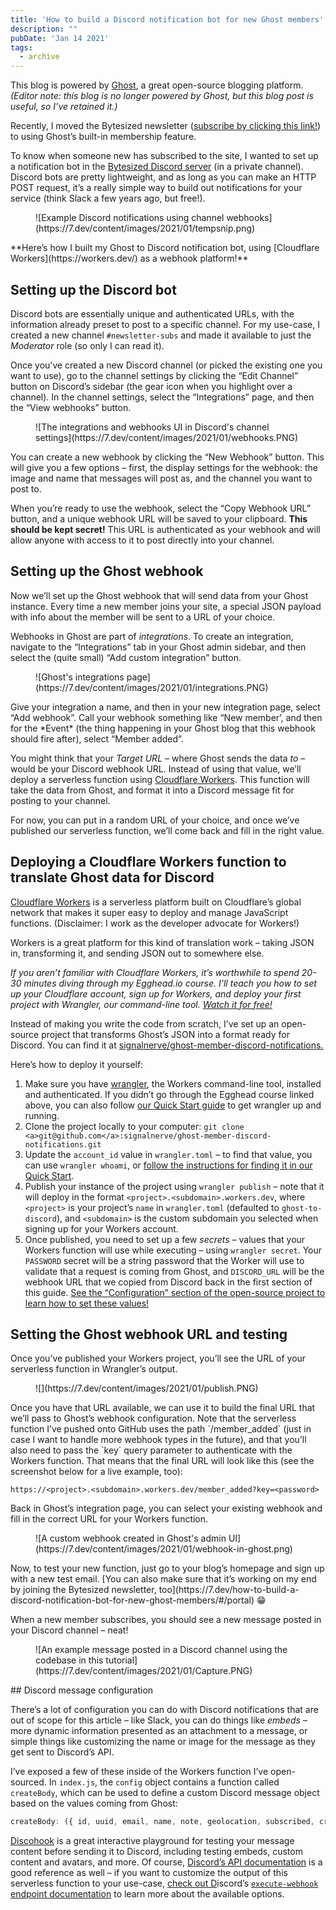 ```yaml
---
title: 'How to build a Discord notification bot for new Ghost members'
description: ""
pubDate: 'Jan 14 2021'
tags:
  - archive
---
```



This blog is powered by [Ghost](https://ghost.org/), a great open-source blogging platform. *(Editor note: this blog is no longer powered by Ghost, but this blog post is useful, so I’ve retained it.)*

Recently, I moved the Bytesized newsletter ([subscribe by clicking this link!](https://7.dev/how-to-build-a-discord-notification-bot-for-new-ghost-members/#/portal)) to using Ghost’s built-in membership feature.

To know when someone new has subscribed to the site, I wanted to set up a notification bot in the [Bytesized Discord server](https://bytesized.xyz/discord) (in a private channel). Discord bots are pretty lightweight, and as long as you can make an HTTP POST request, it’s a really simple way to build out notifications for your service (think Slack a few years ago, but free!).

<figure class="kg-card kg-image-card">![Example Discord notifications using channel webhooks](https://7.dev/content/images/2021/01/tempsnip.png)</figure>**Here’s how I built my Ghost to Discord notification bot, using [Cloudflare Workers](https://workers.dev/) as a webhook platform!**

## Setting up the Discord bot

Discord bots are essentially unique and authenticated URLs, with the information already preset to post to a specific channel. For my use-case, I created a new channel `#newsletter-subs` and made it available to just the *Moderator* role (so only I can read it).

Once you’ve created a new Discord channel (or picked the existing one you want to use), go to the channel settings by clicking the “Edit Channel” button on Discord’s sidebar (the gear icon when you highlight over a channel). In the channel settings, select the “Integrations” page, and then the “View webhooks” button.

<figure class="kg-card kg-image-card">![The integrations and webhooks UI in Discord's channel settings](https://7.dev/content/images/2021/01/webhooks.PNG)</figure>You can create a new webhook by clicking the “New Webhook” button. This will give you a few options – first, the display settings for the webhook: the image and name that messages will post as, and the channel you want to post to.

When you’re ready to use the webhook, select the “Copy Webhook URL” button, and a unique webhook URL will be saved to your clipboard. **This should be kept secret!** This URL is authenticated as your webhook and will allow anyone with access to it to post directly into your channel.

## Setting up the Ghost webhook

Now we’ll set up the Ghost webhook that will send data from your Ghost instance. Every time a new member joins your site, a special JSON payload with info about the member will be sent to a URL of your choice.

Webhooks in Ghost are part of *integrations*. To create an integration, navigate to the “Integrations” tab in your Ghost admin sidebar, and then select the (quite small) “Add custom integration” button.

<figure class="kg-card kg-image-card">![Ghost's integrations page](https://7.dev/content/images/2021/01/integrations.PNG)</figure>Give your integration a name, and then in your new integration page, select “Add webhook”. Call your webhook something like “New member’, and then for the *Event* (the thing happening in your Ghost blog that this webhook should fire after), select “Member added”.

You might think that your *Target URL* – where Ghost sends the data *to* – would be your Discord webhook URL. Instead of using that value, we’ll deploy a serverless function using [Cloudflare Workers](https://workers.dev/). This function will take the data from Ghost, and format it into a Discord message fit for posting to your channel.

For now, you can put in a random URL of your choice, and once we’ve published our serverless function, we’ll come back and fill in the right value.

## Deploying a Cloudflare Workers function to translate Ghost data for Discord

[Cloudflare Workers](https://workers.dev/) is a serverless platform built on Cloudflare’s global network that makes it super easy to deploy and manage JavaScript functions. (Disclaimer: I work as the developer advocate for Workers!)

Workers is a great platform for this kind of translation work – taking JSON in, transforming it, and sending JSON out to somewhere else.

*If you aren’t familiar with Cloudflare Workers, it’s worthwhile to spend 20-30 minutes diving through my Egghead.io course. I’ll teach you how to set up your Cloudflare account, sign up for Workers, and deploy your first project with Wrangler, our command-line tool. [Watch it for free!](https://egghead.io/courses/introduction-to-cloudflare-workers-5aa3)*

Instead of making you write the code from scratch, I’ve set up an open-source project that transforms Ghost’s JSON into a format ready for Discord. You can find it at [signalnerve/ghost-member-discord-notifications.](https://github.com/signalnerve/ghost-member-discord-notifications)

Here’s how to deploy it yourself:

1. Make sure you have [wrangler](https://github.com/cloudflare/wrangler), the Workers command-line tool, installed and authenticated. If you didn’t go through the Egghead course linked above, you can also follow [our Quick Start guide](https://developers.cloudflare.com/workers/learning/getting-started) to get wrangler up and running.
2. Clone the project locally to your computer: `git clone <a>git@github.com</a>:signalnerve/ghost-member-discord-notifications.git`
3. Update the `account_id` value in `wrangler.toml` – to find that value, you can use `wrangler whoami`, or [follow the instructions for finding it in our Quick Start](https://developers.cloudflare.com/workers/learning/getting-started#7-configure-your-project-for-deployment).
4. Publish your instance of the project using `wrangler publish` – note that it will deploy in the format `<project>.<subdomain>.workers.dev`, where `<project>` is your project’s `name` in `wrangler.toml` (defaulted to `ghost-to-discord`), and `<subdomain>` is the custom subdomain you selected when signing up for your Workers account.
5. Once published, you need to set up a few *secrets* – values that your Workers function will use while executing – using `wrangler secret`. Your `PASSWORD` secret will be a string password that the Worker will use to validate that a request is coming from Ghost, and `DISCORD_URL` will be the webhook URL that we copied from Discord back in the first section of this guide. [See the “Configuration” section of the open-source project to learn how to set these values!](https://github.com/signalnerve/ghost-member-discord-notifications#configuration)

## Setting the Ghost webhook URL and testing

Once you’ve published your Workers project, you’ll see the URL of your serverless function in Wrangler’s output.

<figure class="kg-card kg-image-card">![](https://7.dev/content/images/2021/01/publish.PNG)</figure>Once you have that URL available, we can use it to build the final URL that we’ll pass to Ghost’s webhook configuration. Note that the serverless function I’ve pushed onto GitHub uses the path `/member_added` (just in case I want to handle more webhook types in the future), and that you’ll also need to pass the `key` query parameter to authenticate with the Workers function. That means that the final URL will look like this (see the screenshot below for a live example, too):

`https://<project>.<subdomain>.workers.dev/member_added?key=<password>`

Back in Ghost’s integration page, you can select your existing webhook and fill in the correct URL for your Workers function.

<figure class="kg-card kg-image-card">![A custom webhook created in Ghost's admin UI](https://7.dev/content/images/2021/01/webhook-in-ghost.png)</figure>Now, to test your new function, just go to your blog’s homepage and sign up with a new test email. [You can also make sure that it’s working on my end by joining the Bytesized newsletter, too](https://7.dev/how-to-build-a-discord-notification-bot-for-new-ghost-members/#/portal) 😁

When a new member subscribes, you should see a new message posted in your Discord channel – neat!

<figure class="kg-card kg-image-card">![An example message posted in a Discord channel using the codebase in this tutorial](https://7.dev/content/images/2021/01/Capture.PNG)</figure>## Discord message configuration

There’s a lot of configuration you can do with Discord notifications that are out of scope for this article – like Slack, you can do things like *embeds* – more dynamic information presented as an attachment to a message, or simple things like customizing the name or image for the message as they get sent to Discord’s API.

I’ve exposed a few of these inside of the Workers function I’ve open-sourced. In `index.js`, the `config` object contains a function called `createBody`, which can be used to define a custom Discord message object based on the values coming from Ghost:

```js
createBody: ({ id, uuid, email, name, note, geolocation, subscribed, created_at, updated_at, avatar_image, labels }) =>   JSON.stringify({    avatar_url: avatar_image,    content: `${name} (${email}) just subscribed to Bytesized!`  })
```

[Discohook](https://discohook.org/) is a great interactive playground for testing your message content before sending it to Discord, including testing embeds, custom content and avatars, and more. Of course, [Discord’s API documentation](https://discord.com/developers/docs/intro) is a good reference as well – if you want to customize the output of this serverless function to your use-case, [check out D](https://discord.com/developers/docs/resources/webhook#execute-webhook)iscord’s [`execute-webhook` endpoint documentation](https://discord.com/developers/docs/resources/webhook#execute-webhook) to learn more about the available options.